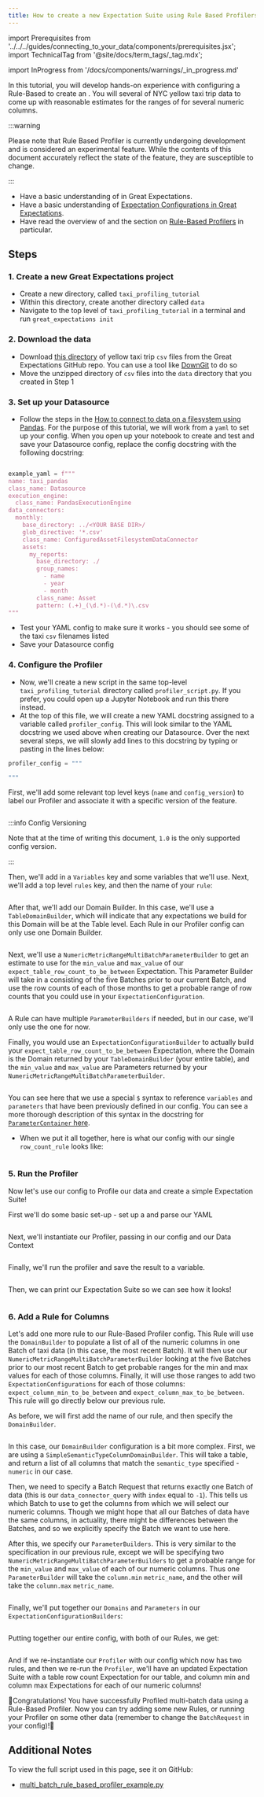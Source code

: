 ```yaml
---
title: How to create a new Expectation Suite using Rule Based Profilers
---
```

import Prerequisites from '../../../guides/connecting_to_your_data/components/prerequisites.jsx';
import TechnicalTag from '@site/docs/term_tags/_tag.mdx';

import InProgress from '/docs/components/warnings/_in_progress.md'

<InProgress />

In this tutorial, you will develop hands-on experience with configuring a Rule-Based <TechnicalTag tag="profiler" text="Profiler" /> to create an <TechnicalTag tag="expectation_suite" text="Expectation Suite" />. You will <TechnicalTag tag="profiling" text="Profile" /> several <TechnicalTag tag="batch" text="Batches" /> of NYC yellow taxi trip data to come up with reasonable estimates for the ranges of <TechnicalTag tag="expectation" text="Expectations" /> for several numeric columns.

:::warning

Please note that Rule Based Profiler is currently undergoing development and is considered an experimental feature.
While the contents of this document accurately reflect the state of the feature, they are susceptible to change.

:::

<Prerequisites>

- Have a basic understanding of <TechnicalTag tag="metric" text="Metrics" /> in Great Expectations.
- Have a basic understanding of [Expectation Configurations in Great Expectations](https://docs.greatexpectations.io/docs/reference/expectations/expectations).
- Have read the overview of <TechnicalTag tag="profiler" text="Profilers" /> and the section on [Rule-Based Profilers](../../../terms/profiler.md#rule-based-profilers) in particular.

</Prerequisites>


## Steps

### 1. Create a new Great Expectations project

- Create a new directory, called `taxi_profiling_tutorial`
- Within this directory, create another directory called `data`
- Navigate to the top level of `taxi_profiling_tutorial` in a terminal and run `great_expectations init`

### 2. Download the data

- Download [this directory](https://github.com/great-expectations/great_expectations/tree/develop/tests/test_sets/taxi_yellow_tripdata_samples) of yellow taxi trip `csv` files from the Great Expectations GitHub repo. You can use a tool like [DownGit](https://downgit.github.io/) to do so
- Move the unzipped directory of `csv` files into the `data` directory that you created in Step 1

### 3. Set up your Datasource

- Follow the steps in the [How to connect to data on a filesystem using Pandas](../../../guides/connecting_to_your_data/filesystem/pandas.md). For the purpose of this tutorial, we will work from a `yaml` to set up your <TechnicalTag tag="datasource" text="Datasource" /> config. When you open up your notebook to create and test and save your Datasource config, replace the config docstring with the following docstring:

```python

example_yaml = f"""
name: taxi_pandas
class_name: Datasource
execution_engine:
  class_name: PandasExecutionEngine
data_connectors:
  monthly:
    base_directory: ../<YOUR BASE DIR>/
    glob_directive: '*.csv'
    class_name: ConfiguredAssetFilesystemDataConnector
    assets:
      my_reports:
        base_directory: ./
        group_names:
          - name
          - year
          - month
        class_name: Asset
        pattern: (.+)_(\d.*)-(\d.*)\.csv
"""
```

- Test your YAML config to make sure it works - you should see some of the taxi `csv` filenames listed
- Save your Datasource config

### 4. Configure the Profiler

- Now, we'll create a new script in the same top-level `taxi_profiling_tutorial` directory called `profiler_script.py`. If you prefer, you could open up a Jupyter Notebook and run this there instead.
- At the top of this file, we will create a new YAML docstring assigned to a variable called `profiler_config`. This will look similar to the YAML docstring we used above when creating our Datasource. Over the next several steps, we will slowly add lines to this docstring by typing or pasting in the lines below:

```python 
profiler_config = """

"""
```

First, we'll add some relevant top level keys (`name` and `config_version`) to label our Profiler and associate it with a specific version of the feature.

```yaml name="tests/integration/docusaurus/expectations/advanced/multi_batch_rule_based_profiler_example.py name and config_version"
```

:::info Config Versioning

Note that at the time of writing this document, `1.0` is the only supported config version.

:::

Then, we'll add in a `Variables` key and some variables that we'll use. Next, we'll add a top level `rules` key, and then the name of your `rule`:

```yaml name="tests/integration/docusaurus/expectations/advanced/multi_batch_rule_based_profiler_example.py variables and rule name"
```

After that, we'll add our Domain Builder. In this case, we'll use a `TableDomainBuilder`, which will indicate that any expectations we build for this Domain will be at the Table level. Each Rule in our Profiler config can only use one Domain Builder.

```yaml name="tests/integration/docusaurus/expectations/advanced/multi_batch_rule_based_profiler_example.py row_count_rule domain_builder"
```

Next, we'll use a `NumericMetricRangeMultiBatchParameterBuilder` to get an estimate to use for the `min_value` and `max_value` of our `expect_table_row_count_to_be_between` Expectation. This Parameter Builder will take in a <TechnicalTag tag="batch_request" text="Batch Request" /> consisting of the five Batches prior to our current Batch, and use the row counts of each of those months to get a probable range of row counts that you could use in your `ExpectationConfiguration`.

```yaml name="tests/integration/docusaurus/expectations/advanced/multi_batch_rule_based_profiler_example.py row_count_rule parameter_builders"
```

A Rule can have multiple `ParameterBuilders` if needed, but in our case, we'll only use the one for now.

Finally, you would use an `ExpectationConfigurationBuilder` to actually build your `expect_table_row_count_to_be_between` Expectation, where the Domain is the Domain returned by your `TableDomainBuilder` (your entire table), and the `min_value` and `max_value` are Parameters returned by your `NumericMetricRangeMultiBatchParameterBuilder`.

```yaml name="tests/integration/docusaurus/expectations/advanced/multi_batch_rule_based_profiler_example.py row_count_rule expectation_configuration_builders"
```
You can see here that we use a special `$` syntax to reference `variables` and `parameters` that have been previously defined in our config. You can see a more thorough description of this syntax in the  docstring for [`ParameterContainer` here](https://github.com/great-expectations/great_expectations/blob/develop/great_expectations/rule_based_profiler/types/parameter_container.py).

- When we put it all together, here is what our config with our single `row_count_rule` looks like:

```yaml name="tests/integration/docusaurus/expectations/advanced/multi_batch_rule_based_profiler_example.py full row_count_rule"
```

### 5. Run the Profiler

Now let's use our config to Profile our data and create a simple Expectation Suite!

First we'll do some basic set-up - set up a <TechnicalTag tag="data_context" text="Data Context" /> and parse our YAML

```python name="tests/integration/docusaurus/expectations/advanced/multi_batch_rule_based_profiler_example.py set up"
```

Next, we'll instantiate our Profiler, passing in our config and our Data Context

```python name="tests/integration/docusaurus/expectations/advanced/multi_batch_rule_based_profiler_example.py instantiate"
```

Finally, we'll run the profiler and save the result to a variable. 

```python name="tests/integration/docusaurus/expectations/advanced/multi_batch_rule_based_profiler_example.py run"
```

Then, we can print our Expectation Suite so we can see how it looks!

```python name="tests/integration/docusaurus/expectations/advanced/multi_batch_rule_based_profiler_example.py row_count_rule_suite"
```

### 6. Add a Rule for Columns

Let's add one more rule to our Rule-Based Profiler config. This Rule will use the `DomainBuilder` to populate a list of all of the numeric columns in one Batch of taxi data (in this case, the most recent Batch). It will then use our `NumericMetricRangeMultiBatchParameterBuilder` looking at the five Batches prior to our most recent Batch to get probable ranges for the min and max values for each of those columns. Finally, it will use those ranges to add two `ExpectationConfigurations` for each of those columns: `expect_column_min_to_be_between` and `expect_column_max_to_be_between`. This rule will go directly below our previous rule.

As before, we will first add the name of our rule, and then specify the `DomainBuilder`.

```yaml name="tests/integration/docusaurus/expectations/advanced/multi_batch_rule_based_profiler_example.py column_ranges_rule domain_builder"
```

In this case, our `DomainBuilder` configuration is a bit more complex. First, we are using a `SimpleSemanticTypeColumnDomainBuilder`. This will take a table, and return a list of all columns that match the `semantic_type` specified - `numeric` in our case.

Then, we need to specify a Batch Request that returns exactly one Batch of data (this is our `data_connector_query` with `index` equal to `-1`). This tells us which Batch to use to get the columns from which we will select our numeric columns. Though we might hope that all our Batches of data have the same columns, in actuality, there might be differences between the Batches, and so we explicitly specify the Batch we want to use here.

After this, we specify our `ParameterBuilders`. This is very similar to the specification in our previous rule, except we will be specifying two `NumericMetricRangeMultiBatchParameterBuilders` to get a probable range for the `min_value` and `max_value` of each of our numeric columns. Thus one `ParameterBuilder` will take the `column.min` `metric_name`, and the other will take the `column.max` `metric_name`.

```yaml name="tests/integration/docusaurus/expectations/advanced/multi_batch_rule_based_profiler_example.py column_ranges_rule parameter_builders"
```

Finally, we'll put together our `Domains` and `Parameters` in our `ExpectationConfigurationBuilders`:

```yaml name="tests/integration/docusaurus/expectations/advanced/multi_batch_rule_based_profiler_example.py column_ranges_rule expectation_configuration_builders"
```

Putting together our entire config, with both of our Rules, we get:

```yaml name="tests/integration/docusaurus/expectations/advanced/multi_batch_rule_based_profiler_example.py full profiler_config"
```

And if we re-instantiate our `Profiler` with our config which now has two rules, and then we re-run the `Profiler`, we'll have an updated Expectation Suite with a table row count Expectation for our table, and column min and column max Expectations for each of our numeric columns!

🚀Congratulations! You have successfully Profiled multi-batch data using a Rule-Based Profiler. Now you can try adding some new Rules, or running your Profiler on some other data (remember to change the `BatchRequest` in your config)!🚀

## Additional Notes

To view the full script used in this page, see it on GitHub:

- [multi_batch_rule_based_profiler_example.py](https://github.com/great-expectations/great_expectations/blob/develop/tests/integration/docusaurus/expectations/advanced/multi_batch_rule_based_profiler_example.py)
